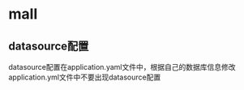 # mall
## datasource配置
datasource配置在application.yaml文件中，根据自己的数据库信息修改<br>
application.yml文件中不要出现datasource配置
